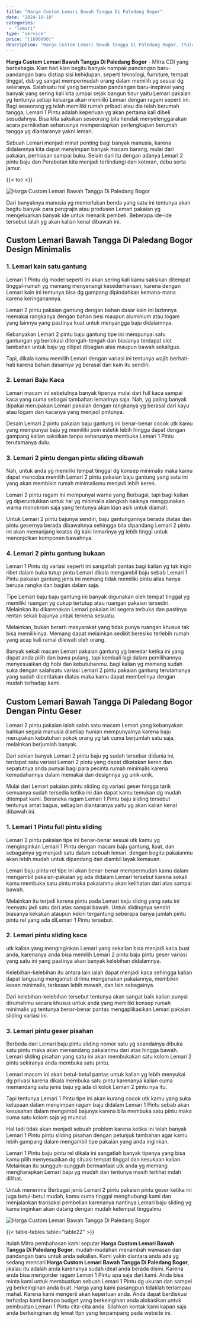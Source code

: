 ```yaml
---
title: "Harga Custom Lemari Bawah Tangga Di Paledang Bogor"
date: "2024-10-10"
categories:
 - "lemari"
type: "service"
price: "[1600000]"
description: "Harga Custom Lemari Bawah Tangga Di Paledang Bogor. Itulah Mitra pembahasan kami seputar **Harga Custom Lemari Bawah Tangga Di Paledang Bogor**, mudah-mudaha..."
---
```


**Harga Custom Lemari Bawah Tangga Di Paledang Bogor** - Mitra CDI yang berbahagia. Kian hari kian begitu banyak nampak pandangan baru-pandangan baru distiap sisi kehidupan, seperti teknologi, furniture, tempat tinggal, dsb yg sangat mempermudah orang dalam memilih yg sesuai dg seleranya. Salahsatu hal yang bermuatan pandangan baru-inspirasi yang banyak yang sering kali kita jumpai sejak bangun tidur yaitu Lemari pakaian yg tentunya setiap keluarga akan memiliki Lemari dengan ragam seperti ini. Bagi seseorang yg telah memiliki rumah pribadi atau dia telah berumah tangga, Lemari 1 Pintu adalah keperluan yg akan pertama kali dibeli sesudahnya. Bisa kita saksikan seseorang bila hendak menyelenggarakan acara pernikahan seharusnya mempersiapkan perlengkapan berumah tangga yg diantaranya yakni lemari.

Sebuah Lemari menjadi minat penting bagi banyak manusia, karena didalamnya kita dapat menyimpan banyak macam barang, mulai dari pakaian, perhiasan sampai buku. Selain dari itu dengan adanya Lemari 2 pintu baju dan Perabotan kita menjadi terlindungi dari kotoran, debu serta jamur.

{{< toc >}}

![Harga Custom Lemari Bawah Tangga Di Paledang Bogor](/images/mebel/lemari-umum-021.jpg)

Dari banyaknya manusia yg memerlukan benda yang satu ini tentunya akan begitu banyak para pengrajin atau produsen Lemari pakaian yg mengeluarkan banyak ide untuk menarik pembeli. Beberapa ide-ide tersebut ialah yg akan kalian kenal dibawah ini.

## Custom Lemari Bawah Tangga Di Paledang Bogor Design Minimalis

### 1\. Lemari kain satu gantung

Lemari 1 Pintu dg model seperti ini akan sering kali kamu saksikan ditempat tinggal-rumah yg memang menyenangi kesederhanaan, karena dengan Lemari kain ini tentunya bisa dg gampang dipindahkan kemana-mana karena keringanannya.

Lemari 2 pintu pakaian gantung dengan bahan dasar kain ini lazimnya memakai rangkanya dengan bahan besi maupun aluminium atau logam yang lainnya yang pastinya kuat untuk menyangga baju didalamnya.

Kebanyakan Lemari 2 pintu baju gantung tipe ini mempunyai satu gantungan yg berlokasi ditengah-tengah dan biasanya terdapat slot tambahan untuk baju yg dilipat dibagian atas maupun bawah sekaligus.

Tapi, dikala kamu memilih Lemari dengan variasi ini tentunya wajib berhati-hati karena bahan dasarnya yg berasal dari kain itu sendiri.

### 2\. Lemari Baju Kaca

Lemari macam ini sebetulnya banyak tipenya mulai dari full kaca sampai kaca yang cuma sebagai tambahan lemarinya saja. Nah, yg paling banyak dipakai merupakan Lemari pakaian dengan rangkanya yg berasal dari kayu atau logam dan kacanya yang menjadi pintunya.

Desain Lemari 2 pintu pakaian baju gantung ini benar-benar cocok utk kamu yang mempunyai baju yg memiliki poin estetik lebih hingga dapat dengan gampang kalian saksikan tanpa seharusnya membuka Lemari 1 Pintu terutamanya dulu.

### 3\. Lemari 2 pintu dengan pintu sliding dibawah

Nah, untuk anda yg memiliki tempat tinggal dg konsep minimalis maka kamu dapat mencoba memilih Lemari 2 pintu pakaian baju gantung yang satu ini yang akan membikin rumah minimalismu menjadi lebih keren.

Lemari 2 pintu ragam ini mempunyai warna yang Berbagai, tapi bagi kalian yg diperuntukkan untuk hal yg minimalis alangkah baiknya menggunakan warna monokrom saja yang tentunya akan kian asik untuk diamati.

Untuk Lemari 2 pintu bajunya sendiri, baju gantungannya berada diatas dan pintu gesernya berada dibawahnya sehingga bila dipandang Lemari 2 pintu ini akan memanjang keatas dg kaki lemarinya yg lebih tinggi untuk menonjolkan komponen bawahnya.

### 4\. Lemari 2 pintu gantung bukaan

Lemari 1 Pintu dg variasi seperti ini sangatlah pantas bagi kalian yg tak ingin ribet dalam buka tutup pintu Lemari dikala mengambil baju sebab Lemari 1 Pintu pakaian gantung jenis ini memang tidak memiliki pintu alias hanya berupa rangka dan bagian dalam saja.

Tipe Lemari baju baju gantung ini banyak digunakan oleh tempat tinggal yg memiliki ruangan yg cukup tertutup atau ruangan pakaian tersediri. Melainkan itu dikarenakan Lemari pakaian ini segera terbuka dan pastinya rentan sekali bajunya untuk terkena sesuatu.

Melainkan, bukan berarti masyarakat yang tidak punya ruangan khusus tak bisa memilikinya. Memang dapat melainkan sedikit beresiko terlebih rumah yang acap kali ramai dilewati oleh orang.

Banyak sekali macam Lemari pakaian gantung yg beredar ketika ini yang dapat anda pilih dan bawa pulang, tapi kembali lagi dalam pemilihannya menyesuaikan dg hobi dan kebutuhanmu. bagi kalian yg memang sudah suka dengan salahsatu variasi Lemari 2 pintu pakaian gantung terutamanya yang sudah diceritakan diatas maka kamu dapat membelinya dengan mudah terhadap kami.

## Custom Lemari Bawah Tangga Di Paledang Bogor Dengan Pintu Geser

Lemari 2 pintu pakaian ialah salah satu macam Lemari yang kebanyakan bahkan segala manusia disetiap hunian mempunyainya karena baju merupakan kebutuhan pokok orang yg tak cuma berjumlah satu saja, melainkan berjumlah banyak.

Dari sekian banyak Lemari 2 pintu baju yg sudah tersebar didunia ini, terdapat satu variasi Lemari 2 pintu yang dapat dikatakan keren dan sepatutnya anda punyai bagi para pecinta rumah minimalis karena kemudahannya dalam memakai dan designnya yg unik-unik.

Mulai dari Lemari pakaian pintu sliding dg variasi geser hingga tarik semuanya sudah tersedia ketika ini dan dapat kamu temukan dg mudah ditempat kami. Beraneka ragam Lemari 1 Pintu baju sliding tersebut tentunya amat bagus, sebagian diantaranya yaitu yg akan kalian kenal dibawah ini.

### 1\. Lemari 1 Pintu full pintu sliding

Lemari 2 pintu pakaian tipe ini benar-benar sesuai utk kamu yg menginginkan Lemari 1 Pintu dengan macam baju gantung, lipat, dan sebagainya yg menjadi satu dalam sebuah lemari. dengan begitu pakaianmu akan lebih mudah untuk dipandang dan diambil layak kemauan.

Lemari baju pintu rel tipe ini akan benar-benar mempermudah kamu dalam mengambil pakaian-pakaian yg ada didalam Lemari tersebut karena sekali kamu membuka satu pintu maka pakaianmu akan kelihatan dari atas sampai bawah.

Melainkan itu terjadi karena pintu pada Lemari baju slidng yang satu ini menyatu jadi satu dari atas sampai bawah. Untuk slidingnya sendiri biasanya kekakan ataupun kekiri tergantung seberapa banya jumlah pintu pintu rel yang ada diLemari 1 Pintu tersebut.

### 2\. Lemari pintu sliding kaca

utk kalian yang menginginkan Lemari yang sekalian bisa menjadi kaca buat anda, karenanya anda bisa memilih Lemari 2 pintu baju pintu geser variasi yang satu ini yang pastinya akan banyak kelebihan didalamnya.

Kelebihan-kelebihan itu antara lain ialah dapat menjadi kaca sehingga kalian dapat langsung mengamati dirimu mengenakan pakaiannya, membikin kesan minimalis, terkesan lebih mewah, dan lain sebagainya.

Dari kelebihan-kelebihan tersebut tentunya akan sangat baik kalian punyai dirumahmu secara khusus untuk anda yang memiliki konsep rumah minimalis yg tentunya benar-benar pantas mengaplikasikan Lemari pakaian sliding variasi ini.

### 3\. Lemari pintu geser pisahan

Berbeda dari Lemari baju pintu sliding nomor satu yg seandainya dibuka satu pintu maka akan memandang pakaianmu dari atas hingga bawah. Lemari sliding pisahan yang satu ini akan membukakan satu kolom Lemari 2 pintu sekiranya anda membuka satu pintu.

Lemari macam ini akan betul-betul pantas untuk kalian yg lebih menyukai dg privasi karena dikala membuka satu pintu karenanya kalian cuma memandang satu jenis baju yg ada di kolok Lemari 2 pintu nya itu.

Tapi tentunya Lemari 1 Pintu tipe ini akan kurang cocok utk kamu yang suka kelupaan dalam menyimpan ragam baju didalam Lemari 1 Pintu sebab akan kesusahan dalam mengambil bajunya karena bila membuka satu pintu maka cuma satu kolom saja yg muncul.

Hal tadi tidak akan menjadi sebuah problem karena ketika ini telah banyak Lemari 1 Pintu pintu sliding pisahan dengan petunjuk tambahan agar kamu lebih gampang dalam mengambil tipe pakaian yang anda inginkan.

Lemari 1 Pintu baju pintu rel dikala ini sangatlah banyak tipenya yang bisa kamu pilih menyesuaikan dg situasi tempat tinggal dan kesukaan kalian. Melainkan itu sungguh-sungguh bermanfaat utk anda yg memang mengharapkan Lemari baju yg mudah dan tentunya masih terlihat indah dilihat.

Untuk menerima Berbagai jenis Lemari 2 pintu pakaian pintu geser ketika ini juga betul-betul mudah, kamu cuma tinggal menghubungi kami dan menjalankan transaksi pembelian karenanya nantinya Lemari baju sliding yg kamu inginkan akan datang dengan mudah ketempat tinggalmu

![Harga Custom Lemari Bawah Tangga Di Paledang Bogor](/images/mebel/lemari-buku-018.jpg)

{{< table-tables table="table22" >}}

Itulah Mitra pembahasan kami seputar **Harga Custom Lemari Bawah Tangga Di Paledang Bogor**, mudah-mudahan menambah wawasan dan pandangan baru untuk anda sekalian. Kami yakin diantara anda ada yg sedang mencari **Harga Custom Lemari Bawah Tangga Di Paledang Bogor**, jikalau itu adalah anda karenanya sudah ideal anda berada disini. Karena anda bisa mengorder ragam Lemari 1 Pintu apa saja dari kami. Anda bisa minta kami untuk membuatkan sebuah Lemari 1 Pintu dg ukuran dan sampel yg berkeinginan anda buat. Harga yang kami pasangpun tidaklah terlampau mahal. Karena kami mengerti akan keperluan anda. Anda dapat berdiskusi terhadap kami berapa budget yang berkeinginan anda alokasikan untuk pembuatan Lemari 1 Pintu cita-cita anda. Silahkan kontak kami kapan saja anda berkeinginan dg lewat tlpn yang terpampang pada website ini.
